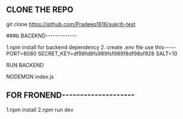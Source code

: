 ## CLONE THE REPO
git clone https://github.com/Pradeep1816/sukriti-test

###b  BACEKND-------------

1.npm install for backend dependency
2. create .env file
use this-----
PORT=8080
SECRET_KEY=df98fd8fs989fsf989f8df98sf928
SALT=10

RUN BACKEND

NODEMON index.js

## FOR FRONEND--------------------
1.npm install
2.npm run dev



